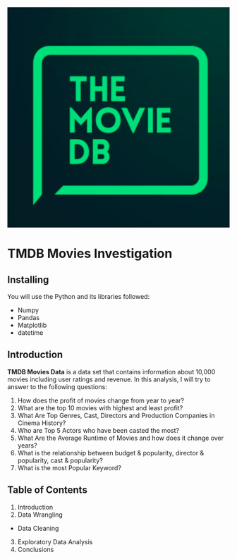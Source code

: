 <img src="tmdb.png" style="width:1000px; height:500px"/>


# TMDB Movies Investigation
## Installing
You will use the Python and its libraries followed:
* Numpy
* Pandas
* Matplotlib
* datetime

## Introduction
**TMDB Movies Data** is a data set that contains information about 10,000 movies including user ratings and revenue. In this analysis, I will try to answer to the following questions:

1. How does the profit of movies change from year to year?
2. What are the top 10 movies with highest and least profit?
3. What Are Top Genres, Cast, Directors and Production Companies in Cinema History?
4. Who are Top 5 Actors who have been casted the most?
5. What Are the Average Runtime of Movies and how does it change over years?
6. What is the relationship between budget & popularity, director & popularity, cast & popularity?
7. What is the most Popular Keyword?

## Table of Contents

1. Introduction
2. Data Wrangling
  * Data Cleaning
3. Exploratory Data Analysis
4. Conclusions
